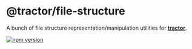 # @tractor/file-structure

A bunch of file structure representation/manipulation utilities for [**tractor**](https://github.com/TradeMe/tractor).

[![npm version](https://img.shields.io/npm/v/@tractor/file-structure.svg)](https://www.npmjs.com/package/@tractor/file-structure)
